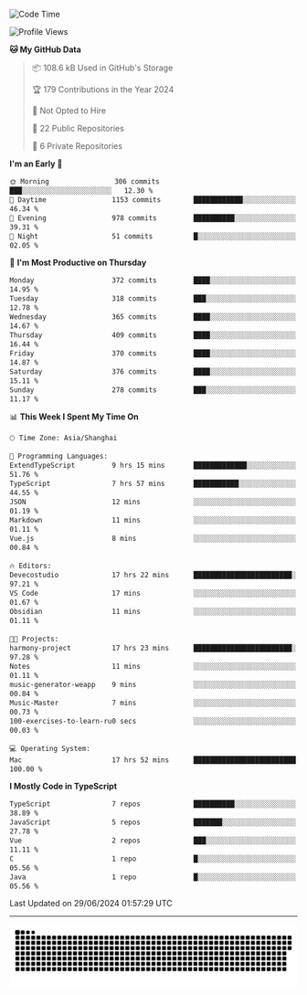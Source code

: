 <!--
<picture>
  <source
    srcset="https://github-readme-stats.vercel.app/api?username=kevinxft&show_icons=true&theme=dark"
    media="(prefers-color-scheme: dark)"
  />
  <source
    srcset="https://github-readme-stats.vercel.app/api?username=kevinxft&show_icons=true"
    media="(prefers-color-scheme: light), (prefers-color-scheme: no-preference)"
  />
  <img src="https://github-readme-stats.vercel.app/api?username=kevinxft&show_icons=true" />
</picture>
-->

<!--START_SECTION:waka-->
![Code Time](http://img.shields.io/badge/Code%20Time-1%2C628%20hrs%208%20mins-blue)

![Profile Views](http://img.shields.io/badge/Profile%20Views-3-blue)

**🐱 My GitHub Data** 

> 📦 108.6 kB Used in GitHub's Storage 
 > 
> 🏆 179 Contributions in the Year 2024
 > 
> 🚫 Not Opted to Hire
 > 
> 📜 22 Public Repositories 
 > 
> 🔑 6 Private Repositories 
 > 
**I'm an Early 🐤** 

```text
🌞 Morning                306 commits         ███░░░░░░░░░░░░░░░░░░░░░░   12.30 % 
🌆 Daytime                1153 commits        ████████████░░░░░░░░░░░░░   46.34 % 
🌃 Evening                978 commits         ██████████░░░░░░░░░░░░░░░   39.31 % 
🌙 Night                  51 commits          █░░░░░░░░░░░░░░░░░░░░░░░░   02.05 % 
```
📅 **I'm Most Productive on Thursday** 

```text
Monday                   372 commits         ████░░░░░░░░░░░░░░░░░░░░░   14.95 % 
Tuesday                  318 commits         ███░░░░░░░░░░░░░░░░░░░░░░   12.78 % 
Wednesday                365 commits         ████░░░░░░░░░░░░░░░░░░░░░   14.67 % 
Thursday                 409 commits         ████░░░░░░░░░░░░░░░░░░░░░   16.44 % 
Friday                   370 commits         ████░░░░░░░░░░░░░░░░░░░░░   14.87 % 
Saturday                 376 commits         ████░░░░░░░░░░░░░░░░░░░░░   15.11 % 
Sunday                   278 commits         ███░░░░░░░░░░░░░░░░░░░░░░   11.17 % 
```


📊 **This Week I Spent My Time On** 

```text
🕑︎ Time Zone: Asia/Shanghai

💬 Programming Languages: 
ExtendTypeScript         9 hrs 15 mins       █████████████░░░░░░░░░░░░   51.76 % 
TypeScript               7 hrs 57 mins       ███████████░░░░░░░░░░░░░░   44.55 % 
JSON                     12 mins             ░░░░░░░░░░░░░░░░░░░░░░░░░   01.19 % 
Markdown                 11 mins             ░░░░░░░░░░░░░░░░░░░░░░░░░   01.11 % 
Vue.js                   8 mins              ░░░░░░░░░░░░░░░░░░░░░░░░░   00.84 % 

🔥 Editors: 
Devecostudio             17 hrs 22 mins      ████████████████████████░   97.21 % 
VS Code                  17 mins             ░░░░░░░░░░░░░░░░░░░░░░░░░   01.67 % 
Obsidian                 11 mins             ░░░░░░░░░░░░░░░░░░░░░░░░░   01.11 % 

🐱‍💻 Projects: 
harmony-project          17 hrs 23 mins      ████████████████████████░   97.28 % 
Notes                    11 mins             ░░░░░░░░░░░░░░░░░░░░░░░░░   01.11 % 
music-generator-weapp    9 mins              ░░░░░░░░░░░░░░░░░░░░░░░░░   00.84 % 
Music-Master             7 mins              ░░░░░░░░░░░░░░░░░░░░░░░░░   00.73 % 
100-exercises-to-learn-ru0 secs              ░░░░░░░░░░░░░░░░░░░░░░░░░   00.03 % 

💻 Operating System: 
Mac                      17 hrs 52 mins      █████████████████████████   100.00 % 
```

**I Mostly Code in TypeScript** 

```text
TypeScript               7 repos             ██████████░░░░░░░░░░░░░░░   38.89 % 
JavaScript               5 repos             ███████░░░░░░░░░░░░░░░░░░   27.78 % 
Vue                      2 repos             ███░░░░░░░░░░░░░░░░░░░░░░   11.11 % 
C                        1 repo              █░░░░░░░░░░░░░░░░░░░░░░░░   05.56 % 
Java                     1 repo              █░░░░░░░░░░░░░░░░░░░░░░░░   05.56 % 
```




 Last Updated on 29/06/2024 01:57:29 UTC
<!--END_SECTION:waka-->

---

<picture>
  <source media="(prefers-color-scheme: dark)" srcset="https://raw.githubusercontent.com/kevinxft/kevinxft/output/github-contribution-grid-snake-dark.svg">
  <source media="(prefers-color-scheme: light)" srcset="https://raw.githubusercontent.com/kevinxft/kevinxft/output/github-contribution-grid-snake.svg">
  <img alt="github contribution grid snake animation" src="https://raw.githubusercontent.com/kevinxft/kevinxft/output/github-contribution-grid-snake.svg">
</picture>